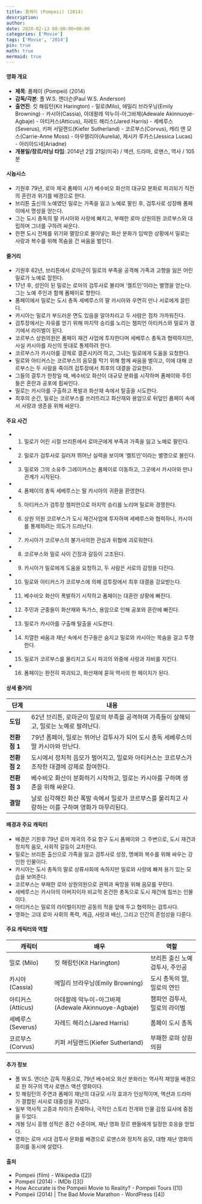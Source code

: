 ```yaml
---
title: 폼페이 (Pompeii) (2014)
description: 
author: 
date: 2020-02-13 00:00:00+00:00
categories: ['Movie']
tags: ['Movie', '2014']
pin: true
math: true
mermaid: true
---
```

#### 영화 개요

- **제목**: 폼페이 (Pompeii) (2014)  
- **감독/각본**: 폴 W.S. 앤더슨(Paul W.S. Anderson)  
- **출연진**: 킷 해링턴(Kit Harington) - 밀로(Milo), 에밀리 브라우닝(Emily Browning) - 카시아(Cassia), 아데왈레 악누이-아그바제(Adewale Akinnuoye-Agbaje) - 아티커스(Atticus), 자레드 해리스(Jared Harris) - 세베루스(Severus), 키퍼 서덜랜드(Kiefer Sutherland) - 코르부스(Corvus), 캐리 앤 모스(Carrie-Anne Moss) - 아우렐리아(Aurelia), 제시카 루카스(Jessica Lucas) - 아리아드네(Ariadne)  
- **개봉일/장르/러닝 타임**: 2014년 2월 21일(미국) / 액션, 드라마, 로맨스, 역사 / 105분  

#### 시놉시스

- 기원후 79년, 로마 제국 폼페이 시가 베수비오 화산의 대규모 분화로 파괴되기 직전의 혼란과 위기를 배경으로 한다.  
- 브리튼 출신의 노예였던 밀로는 가족을 잃고 노예로 팔린 후, 검투사로 성장해 폼페이에서 명성을 얻는다.  
- 그는 도시 총독의 딸 카시아와 사랑에 빠지고, 부패한 로마 상원의원 코르부스와 대립하며 그녀를 구하려 싸운다.  
- 한편 도시 전체를 위기와 멸망으로 몰아넣는 화산 분화가 임박한 상황에서 밀로는 사랑과 복수를 위해 목숨을 건 싸움을 벌인다.  

#### 줄거리

- 기원후 62년, 브리튼에서 로마군이 밀로의 부족을 공격해 가족과 고향을 잃은 어린 밀로가 노예로 잡힌다.  
- 17년 후, 성인이 된 밀로는 로마의 검투사로 불리며 '켈트인'이라는 별명을 얻는다. 그는 노예 주인과 함께 폼페이로 향한다.  
- 폼페이에서 밀로는 도시 총독 세베루스의 딸 카시아와 우연히 만나 서로에게 끌린다.  
- 카시아는 밀로가 부드러운 면도 있음을 알아차리고 두 사람은 점차 가까워진다.  
- 검투장에서는 자유를 얻기 위해 마지막 승리를 노리는 챔피언 아티커스와 밀로가 경기에서 라이벌이 된다.  
- 코르부스 상원의원은 폼페이 재건 사업에 투자한다며 세베루스 총독과 협력하지만, 사실 카시아를 자신의 뜻대로 통제하려 한다.  
- 코르부스가 카시아를 강제로 결혼시키려 하고, 그녀는 밀로에게 도움을 요청한다.  
- 밀로와 아티커스는 코르부스의 음모를 막기 위해 함께 싸움을 벌이고, 이에 대해 코르부스는 두 사람을 죽이려 검투장에서 최후의 대결을 강요한다.  
- 그들의 결투가 한창일 때, 베수비오 화산이 대규모 분화를 시작하며 폼페이와 주민들은 혼란과 공포에 휩싸인다.  
- 밀로는 카시아를 구출하고 폭발과 화산재 속에서 탈출을 시도한다.  
- 최후의 순간, 밀로는 코르부스를 쓰러뜨리고 화산재와 용암으로 뒤덮인 폼페이 속에서 사랑과 생존을 위해 싸운다.  

#### 주요 사건

- 1) 밀로가 어린 시절 브리튼에서 로마군에게 부족과 가족을 잃고 노예로 팔린다.  
- 2) 밀로가 검투사로 길러져 뛰어난 실력을 보이며 ‘켈트인’이라는 별명으로 불린다.  
- 3) 밀로와 그의 소유주 그레이커스는 폼페이로 이동하고, 그곳에서 카시아와 만나 관계가 시작된다.  
- 4) 폼페이의 총독 세베루스는 딸 카시아의 귀환을 환영한다.  
- 5) 아티커스가 검투장 챔피언으로 마지막 승리를 노리며 밀로와 경쟁한다.  
- 6) 상원 의원 코르부스가 도시 재건사업에 투자하며 세베루스와 협력하나, 카시아를 통제하려는 의도가 드러난다.  
- 7) 카시아가 코르부스의 불가사의한 관심과 위협에 괴로워한다.  
- 8) 코르부스와 밀로 사이 긴장과 갈등이 고조된다.  
- 9) 카시아가 밀로에게 도움을 요청하고, 두 사람은 서로의 감정을 다진다.  
- 10) 밀로와 아티커스가 코르부스에 의해 검투장에서 최후 대결을 강요받는다.  
- 11) 베수비오 화산이 폭발하기 시작하고 폼페이는 대혼란 상황에 빠진다.  
- 12) 주민과 군중들이 화산재와 독가스, 용암으로 인해 공포와 혼란에 빠진다.  
- 13) 밀로가 카시아를 구출해 탈출을 시도한다.  
- 14) 치열한 싸움과 재난 속에서 친구들은 숨지고 밀로와 카시아는 목숨을 걸고 투쟁한다.  
- 15) 밀로가 코르부스를 물리치고 도시 파괴의 와중에 사랑과 자비를 지킨다.  
- 16) 폼페이는 완전히 파괴되고, 화산재에 묻혀 역사의 한 페이지가 된다.  

#### 상세 줄거리

| **단계**    | **내용**                                                   |
|-------------|------------------------------------------------------------|
| **도입**    | 62년 브리튼, 로마군이 밀로의 부족을 공격하며 가족들이 살해되고, 밀로는 노예로 팔려난다.  |
| **전환점 1** | 79년 폼페이, 밀로는 뛰어난 검투사가 되어 도시 총독 세베루스의 딸 카시아와 만난다.       |
| **전환점 2** | 도시에서 정치적 음모가 벌어지고, 밀로와 아티커스는 코르부스가 조작한 대결에 강제로 참여한다.  |
| **전환점 3** | 베수비오 화산이 분화하기 시작하고, 밀로는 카시아를 구하며 생존을 위해 싸운다.           |
| **결말**    | 날로 심각해진 화산 폭발 속에서 밀로가 코르부스를 물리치고 사랑하는 이를 구하며 영화가 마무리된다. |

#### 배경과 주요 캐릭터

- 배경은 기원후 79년 로마 제국의 주요 항구 도시 폼페이와 그 주변으로, 도시 재건과 정치적 음모, 사회적 갈등이 교차한다.  
- 밀로는 브리튼 출신으로 가족을 잃고 검투사로 성장, 명예와 복수를 위해 싸우는 강인한 인물이다.  
- 카시아는 도시 총독의 딸로 상류사회에 속하지만 밀로와 사랑에 빠져 용기 있는 모습을 보여준다.  
- 코르부스는 부패한 로마 상원의원으로 권력과 욕망을 위해 음모를 꾸민다.  
- 세베루스는 카시아의 아버지이자 비교적 온건한 총독으로 도시 재건에 힘쓰는 인물이다.  
- 아티커스는 밀로의 라이벌이지만 공동의 적을 앞에 두고 협력하는 검투사다.  
- 영화는 고대 로마 사회의 폭력, 계급, 사랑과 배신, 그리고 인간의 존엄성을 다룬다.  

#### 주요 캐릭터와 역할

| **캐릭터** | **배우**           | **역할**                |
|------------|--------------------|-------------------------|
| 밀로 (Milo) | 킷 해링턴(Kit Harington) | 브리튼 출신 노예 검투사, 주인공 |
| 카시아 (Cassia) | 에밀리 브라우닝(Emily Browning) | 도시 총독의 딸, 밀로의 연인  |
| 아티커스 (Atticus) | 아데왈레 악누이-아그바제(Adewale Akinnuoye-Agbaje) | 챔피언 검투사, 밀로의 라이벌 |
| 세베루스 (Severus) | 자레드 해리스(Jared Harris) | 폼페이 도시 총독           |
| 코르부스 (Corvus) | 키퍼 서덜랜드(Kiefer Sutherland) | 부패한 로마 상원의원      |

#### 추가 정보

- 폴 W.S. 앤더슨 감독 작품으로, 79년 베수비오 화산 분화라는 역사적 재앙을 배경으로 한 허구의 역사 로맨스 액션 영화이다.  
- 킷 해링턴의 주연과 폼페이 재난의 대규모 시각 효과가 인상적이며, 액션과 드라마가 결합된 서사로 대중성을 지녔다.  
- 일부 역사적 고증과 차이가 존재하나, 극적인 스토리 전개와 인물 감정 묘사에 중점을 두었다.  
- 개봉 당시 흥행 성적은 중간 수준이며, 재난 영화 장르 팬들에게 일정한 호응을 얻었다.  
- 영화는 로마 시대 검투사 문화를 배경으로 로맨스와 정치적 음모, 대형 재난 영화의 흥미를 동시에 살렸다.  

#### 출처

- Pompeii (film) - Wikipedia ([2])  
- Pompeii (2014) - IMDb ([3])  
- How Accurate is the Pompeii Movie to Reality? - Pompeii Tours ([1])  
- Pompeii (2014) | The Bad Movie Marathon - WordPress ([4])
